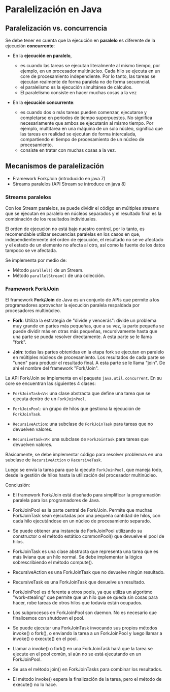 
# Paralelización en Java

## Paralelización vs. concurrencia

Se debe tener en cuenta que la ejecución en **paralelo** es diferente de la ejecución **concurrente**:

- En la **ejecución en paralelo**,
	- es cuando las tareas se ejecutan literalmente al mismo tiempo, por ejemplo, en un procesador multinúcleo. Cada hilo se ejecuta en un core de procesamiento independiente. Por lo tanto, las tareas se ejecutan realmente de forma paralela no de forma secuencial.
	- el paralelismo es la ejecución simultánea de cálculos.
	- El paralelismo consiste en hacer muchas cosas a la vez

- En la **ejecución concurrente**:
	- es cuando dos o más tareas pueden comenzar, ejecutarse y completarse en períodos de tiempo superpuestos. No significa necesariamente que ambos se ejecutarán al mismo tiempo. Por ejemplo, multitarea en una máquina de un solo núcleo, significa que las tareas en realidad se ejecutan de forma intercalada, compartiendo el tiempo de procesamiento de un núcleo de procesamiento.
	- consiste en tratar con muchas cosas a la vez.


## Mecanismos de paralelización

* Framework Fork/Join (introducido en java 7)
* Streams paralelos (API Stream se introduce en java 8)


### Streams paralelos

Con los Stream paralelos, se puede dividir el código en múltiples streams que se ejecutan en paralelo en núcleos separados y el resultado final es la combinación de los resultados individuales.

El orden de ejecución no está bajo nuestro control, por lo tanto, es recomendable utilizar secuencias paralelas en los casos en que, independientemente del orden de ejecución, el resultado no se ve afectado y el estado de un elemento no afecta al otro, así como la fuente de los datos tampoco se ve afectada.

Se implementa por medio de:

* Método ``parallel()`` de un Stream.
* Método ``parallelStream()`` de una colección.


### Framework Fork/Join

El framework **Fork/Join** de Java es un conjunto de APIs que permite a los programadores aprovechar la ejecución paralela respaldada por procesadores multinúcleo.

* **Fork**: Utiliza la estrategia de "divide y vencerás": divide un problema muy grande en partes más pequeñas, que a su vez, la parte pequeña se puede dividir más en otras más pequeñas, recursivamente hasta que una parte se pueda resolver directamente. A esta parte se le llama "fork".

* **Join**: todas las partes obtenidas en la etapa fork se ejecutan en paralelo en múltiples núcleos de procesamiento. Los resultados de cada parte se "unen" para producir el resultado final. A esta parte se le llama "join". De ahí el nombre del framework "Fork/Join".

La API Fork/Join se implementa en el paquete ``java.util.concurrent``. En su core se encuentran las siguientes 4 clases:

* ``ForkJoinTask<V>``: una clase abstracta que define una tarea que se ejecuta dentro de un ``ForkJoinPool``.

* ``ForkJoinPool``: un grupo de hilos que gestiona la ejecución de ``ForkJoinTask``.

* ``RecursiveAction``: una subclase de ``ForkJoinTask`` para tareas que no devuelven valores.

* ``RecursiveTask<V>``: una subclase de ``ForkJoinTask`` para tareas que devuelven valores.

Básicamente, se debe implementar código para resolver problemas en una subclase de ``RecursiveAction`` o ``RecursiveTask``.

Luego se envía la tarea para que la ejecute ``ForkJoinPool``, que maneja todo, desde la gestión de hilos hasta la utilización del procesador multinúcleo.

Conclusión:

- El framework Fork/Join está diseñado para simplificar la programación paralela para los programadores de Java.

- ForkJoinPool es la parte central de Fork/Join. Permite que muchas ForkJoinTask sean ejecutadas por una pequeña cantidad de hilos, con cada hilo ejecutándose en un núcleo de procesamiento separado.

- Se puede obtener una instancia de ForkJoinPool utilizando su constructor o el método estático commonPool() que devuelve el pool de hilos.

- ForkJoinTask es una clase abstracta que representa una tarea que es más liviana que un hilo normal. Se debe implementar la lógica sobrescribiendo el método compute().

- RecursiveAction es una ForkJoinTask que no devuelve ningún resultado.

- RecursiveTask es una ForkJoinTask que devuelve un resultado.

- ForkJoinPool es diferente a otros pools, ya que utiliza un algoritmo "work-stealing" que permite que un hilo que se queda sin cosas para hacer, robe tareas de otros hilos que todavía están ocupados.

- Los subprocesos en ForkJoinPool son daemon. No es necesario que finalicemos con shutdown el pool.

- Se puede ejecutar una ForkJoinTask invocando sus propios métodos invoke() o fork(), o enviando la tarea a un ForkJoinPool y luego llamar a invoke() o execute() en el pool.

- Llamar a invoke() o fork() en una ForkJoinTask hará que la tarea se ejecute en el pool común, si aún no se está ejecutando en un ForkJoinPool.

- Se usa el método join() en ForkJoinTasks para combinar los resultados.

- El método invoke() espera la finalización de la tarea, pero el método de execute() no lo hace.